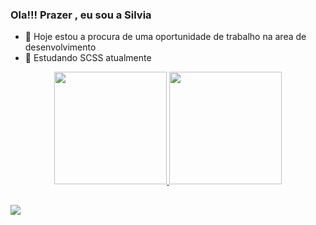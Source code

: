 ### Ola!!! Prazer , eu sou a Silvia


- 🔭 Hoje estou a procura de uma oportunidade de trabalho na area de desenvolvimento
- 🌱 Estudando SCSS atualmente 
<div align="center">
  <a href="https://github.com/SilviaLTeixeira">
  <img height="180em" src="https://github-readme-stats.vercel.app/api?username=SilviaLTeixeira&show_icons=true&theme=dracula&include_all_commits=true&count_private=true"/>
  <img height="180em" src="https://github-readme-stats.vercel.app/api/top-langs/?username=SilviaLTeixeira&layout=compact&langs_count=7&theme=dracula"/>
</div>
  
 ##
 <a href="https://www.linkedin.com/in/silvia-luiza-0ba595139/" target="_blank"><img src="https://img.shields.io/badge/-LinkedIn-%230077B5?style=for-the-badge&logo=linkedin&logoColor=white" target="_blank"></a> 

